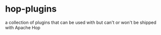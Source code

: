 # hop-plugins
a collection of plugins that can be used with but can't or won't be shipped with Apache Hop 
